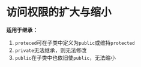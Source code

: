 # 访问权限的扩大与缩小
**适用于继承：**
1. `proteced`可在子类中定义为`public`或维持`protected`
2. `private`无法继承，则无法修改
3. `public`在子类中也依旧使`public`，无法缩小